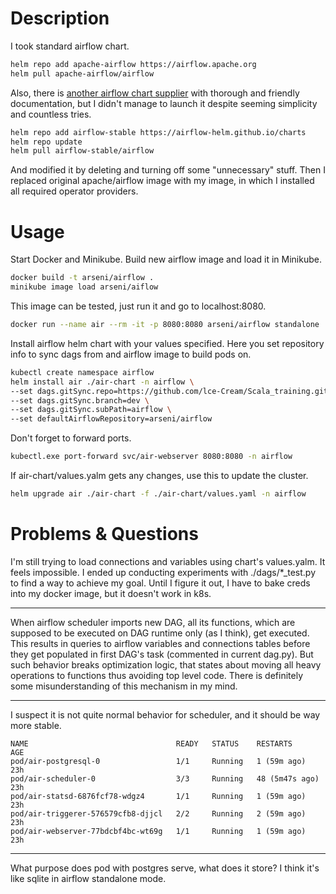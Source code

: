 # Description
I took standard airflow chart.
```bash
helm repo add apache-airflow https://airflow.apache.org
helm pull apache-airflow/airflow
```

Also, there is <a href="https://github.com/airflow-helm/charts/tree/main/charts/airflow">another airflow chart supplier</a> with thorough and friendly documentation, but I didn't manage to launch it despite seeming simplicity and countless tries.
```bash
helm repo add airflow-stable https://airflow-helm.github.io/charts
helm repo update
helm pull airflow-stable/airflow
```

And modified it by deleting and turning off some "unnecessary" stuff. Then I replaced original
apache/airflow image with my image, in which I installed all required operator providers.

# Usage
Start Docker and Minikube.
Build new airflow image and load it in Minikube.
```bash
docker build -t arseni/airflow .
minikube image load arseni/aiflow
```

This image can be tested, just run it and go to localhost:8080.
```bash
docker run --name air --rm -it -p 8080:8080 arseni/airflow standalone
```

Install airflow helm chart with your values specified. Here you set repository
info to sync dags from and airflow image to build pods on.
```bash
kubectl create namespace airflow
helm install air ./air-chart -n airflow \
--set dags.gitSync.repo=https://github.com/lce-Cream/Scala_training.git \
--set dags.gitSync.branch=dev \
--set dags.gitSync.subPath=airflow \
--set defaultAirflowRepository=arseni/airflow 
```

Don't forget to forward ports.
```bash
kubectl.exe port-forward svc/air-webserver 8080:8080 -n airflow
```

If air-chart/values.yalm gets any changes, use this to update the cluster.
```bash
helm upgrade air ./air-chart -f ./air-chart/values.yaml -n airflow
```

# Problems & Questions
I'm still trying to load connections and variables using chart's values.yalm. It feels impossible. I ended up conducting experiments with ./dags/*_test.py to find a way to achieve my goal. Until I figure it out, I have to bake creds into my docker image, but it doesn't work in k8s.

---

When airflow scheduler imports new DAG, all its functions, which are supposed to be executed on DAG runtime only (as I think), get executed. This results in queries to airflow variables and connections tables before they get populated in first DAG's task (commented in current dag.py). But such behavior breaks optimization logic, that states about moving all heavy operations to functions thus avoiding top level code. There is definitely some misunderstanding of this mechanism in my mind.

---

I suspect it is not quite normal behavior for scheduler, and it should be way more stable.
```text
NAME                                 READY   STATUS    RESTARTS         AGE
pod/air-postgresql-0                 1/1     Running   1 (59m ago)      23h
pod/air-scheduler-0                  3/3     Running   48 (5m47s ago)   23h
pod/air-statsd-6876fcf78-wdgz4       1/1     Running   1 (59m ago)      23h
pod/air-triggerer-576579cfb8-djjcl   2/2     Running   2 (59m ago)      23h
pod/air-webserver-77bdcbf4bc-wt69g   1/1     Running   1 (59m ago)      23h
```

---

What purpose does pod with postgres serve, what does it store? I think it's like sqlite in airflow standalone mode.

